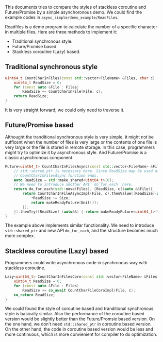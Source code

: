 This documents tries to compare the styles of stackless coroutine and Future/Promise by a simple asynchoronous demo. We could find the example codes in `async_simple/demo_example/ReadFiles`.

Readfiles is a demo program to calculate the number of a specific character in multiple files. Here are three methods to implement it:
- Traditional synchronous style.
- Future/Promise based.
- Stackless coroutine (Lazy) based.

## Traditional synchronous style

```C++
uint64_t CountCharInFiles(const std::vector<FileName> &Files, char c) {
    uint64_t ReadSize = 0;
    for (const auto &File : Files)
        ReadSize += CountCharInFile(File, c);
    return ReadSize;
}
```

It is very straight forward, we could only need to traverse it.

## Future/Promise based

Althought the tranditional synchronous style is very simple, it might not be sufficent when the number of files is very large or the contents of one file is very large or the file is stored in remote storage. In this case, programmers might try to optimize it by asynchronous style. And Future/Promise is a classic asynchronous component.

```C++
Future<uint64_t> CountCharInFilesAsync(const std::vector<FileName> &Files, char c) {
    // std::shared_ptr is necessary here. Since ReadSize may be used after
    // CountCharInFilesAsync function ends.
    auto ReadSize = std::make_shared<uint64_t>(0);
    // We need to introduce another API `do_for_each` here.
    return do_for_each(std::move(Files), [ReadSize, c](auto &&File){
        return CountCharInFileAsyncImpl(File, c).thenValue([ReadSize](auto &&Size) {
            *ReadSize += Size;
            return makeReadyFuture(Unit());
        });
    }).thenTry([ReadSize] (auto&&) { return makeReadyFuture<uint64_t>(*ReadSize); });;
}
```

The example above implements similar functionality. We need to introduce `std::shared_ptr` and new API `do_for_each`, and the structure becomes much more complex.

## Stackless coroutine (Lazy) based

Programmers could write asynchronous code in synchronous way with stackless coroutine.

```C++
Lazy<uint64_t> CountCharInFilesCoro(const std::vector<FileName> &Files, char c) {
    uint64_t ReadSize = 0;
    for (const auto &File : Files)
        ReadSize += co_await CountCharFileCoroImpl(File, c);
    co_return ReadSize;
}
```

We could found the style of coroutine based and tranditional synchronous style is basically similar. Also the performance of the coroutine based version would be slightly better than the Future/Promsie based version. On the one hand, we don't need `std::shared_ptr` in coroutine based version. On the other hand, the code in coroutine based version would be less and more continuous, which is more convienient for compiler to do optimization.
